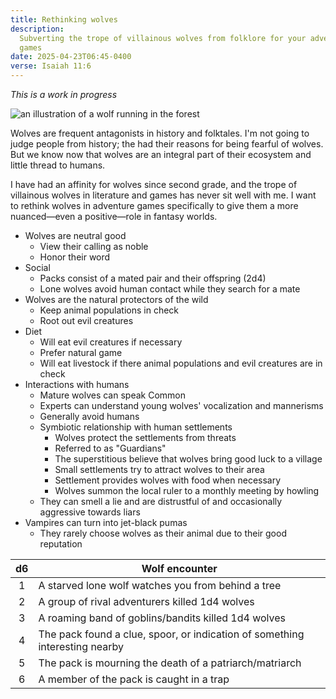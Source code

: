 ```yaml
---
title: Rethinking wolves
description:
  Subverting the trope of villainous wolves from folklore for your adventure
  games
date: 2025-04-23T06:45-0400
verse: Isaiah 11:6
---
```


<call-out type="info">

_This is a work in progress_

</call-out>

<img src="https://upload.wikimedia.org/wikipedia/commons/thumb/9/90/Wolf%2C_from_the_Quadrupeds_series_%28N21%29_for_Allen_%26_Ginter_Cigarettes_MET_DP835146.jpg/960px-Wolf%2C_from_the_Quadrupeds_series_%28N21%29_for_Allen_%26_Ginter_Cigarettes_MET_DP835146.jpg" alt="an illustration of a wolf running in the forest" />

Wolves are frequent antagonists in history and folktales. I'm not going to judge
people from history; the had their reasons for being fearful of wolves. But we
know now that wolves are an integral part of their ecosystem and little thread
to humans.

I have had an affinity for wolves since second grade, and the trope of
villainous wolves in literature and games has never sit well with me. I want to
rethink wolves in adventure games specifically to give them a more nuanced—even
a positive—role in fantasy worlds.

- Wolves are neutral good
  - View their calling as noble
  - Honor their word
- Social
  - Packs consist of a mated pair and their offspring (2d4)
  - Lone wolves avoid human contact while they search for a mate
- Wolves are the natural protectors of the wild
  - Keep animal populations in check
  - Root out evil creatures
- Diet
  - Will eat evil creatures if necessary
  - Prefer natural game
  - Will eat livestock if there animal populations and evil creatures are in
    check
- Interactions with humans
  - Mature wolves can speak Common
  - Experts can understand young wolves' vocalization and mannerisms
  - Generally avoid humans
  - Symbiotic relationship with human settlements
    - Wolves protect the settlements from threats
    - Referred to as "Guardians"
    - The superstitious believe that wolves bring good luck to a village
    - Small settlements try to attract wolves to their area
    - Settlement provides wolves with food when necessary
    - Wolves summon the local ruler to a monthly meeting by howling
  - They can smell a lie and are distrustful of and occasionally aggressive
    towards liars
- Vampires can turn into jet-black pumas
  - They rarely choose wolves as their animal due to their good reputation

| d6  | Wolf encounter                                                              |
| :-: | --------------------------------------------------------------------------- |
|  1  | A starved lone wolf watches you from behind a tree                          |
|  2  | A group of rival adventurers killed 1d4 wolves                              |
|  3  | A roaming band of goblins/bandits killed 1d4 wolves                         |
|  4  | The pack found a clue, spoor, or indication of something interesting nearby |
|  5  | The pack is mourning the death of a patriarch/matriarch                     |
|  6  | A member of the pack is caught in a trap                                    |
